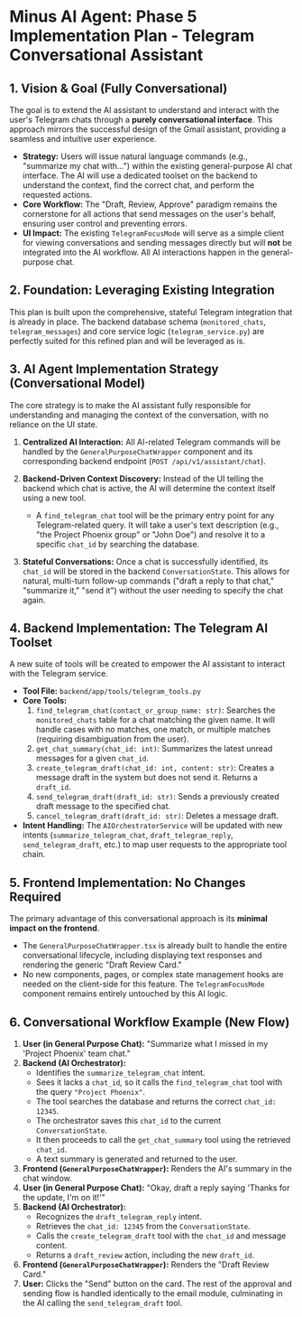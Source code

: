 # Minus AI Agent: Phase 5 Implementation Plan - Telegram Conversational Assistant

## 1. Vision & Goal (Fully Conversational)

The goal is to extend the AI assistant to understand and interact with the user's Telegram chats through a **purely conversational interface**. This approach mirrors the successful design of the Gmail assistant, providing a seamless and intuitive user experience.

-   **Strategy:** Users will issue natural language commands (e.g., "summarize my chat with...") within the existing general-purpose AI chat interface. The AI will use a dedicated toolset on the backend to understand the context, find the correct chat, and perform the requested actions.
-   **Core Workflow:** The "Draft, Review, Approve" paradigm remains the cornerstone for all actions that send messages on the user's behalf, ensuring user control and preventing errors.
-   **UI Impact:** The existing `TelegramFocusMode` will serve as a simple client for viewing conversations and sending messages directly but will **not** be integrated into the AI workflow. All AI interactions happen in the general-purpose chat.

## 2. Foundation: Leveraging Existing Integration

This plan is built upon the comprehensive, stateful Telegram integration that is already in place. The backend database schema (`monitored_chats`, `telegram_messages`) and core service logic (`telegram_service.py`) are perfectly suited for this refined plan and will be leveraged as is.

## 3. AI Agent Implementation Strategy (Conversational Model)

The core strategy is to make the AI assistant fully responsible for understanding and managing the context of the conversation, with no reliance on the UI state.

1.  **Centralized AI Interaction:** All AI-related Telegram commands will be handled by the `GeneralPurposeChatWrapper` component and its corresponding backend endpoint (`POST /api/v1/assistant/chat`).

2.  **Backend-Driven Context Discovery:** Instead of the UI telling the backend which chat is active, the AI will determine the context itself using a new tool.
    -   A `find_telegram_chat` tool will be the primary entry point for any Telegram-related query. It will take a user's text description (e.g., "the Project Phoenix group" or "John Doe") and resolve it to a specific `chat_id` by searching the database.

3.  **Stateful Conversations:** Once a chat is successfully identified, its `chat_id` will be stored in the backend `ConversationState`. This allows for natural, multi-turn follow-up commands ("draft a reply to that chat," "summarize it," "send it") without the user needing to specify the chat again.

## 4. Backend Implementation: The Telegram AI Toolset

A new suite of tools will be created to empower the AI assistant to interact with the Telegram service.

-   **Tool File:** `backend/app/tools/telegram_tools.py`
-   **Core Tools:**
    1.  `find_telegram_chat(contact_or_group_name: str)`: Searches the `monitored_chats` table for a chat matching the given name. It will handle cases with no matches, one match, or multiple matches (requiring disambiguation from the user).
    2.  `get_chat_summary(chat_id: int)`: Summarizes the latest unread messages for a given `chat_id`.
    3.  `create_telegram_draft(chat_id: int, content: str)`: Creates a message draft in the system but does not send it. Returns a `draft_id`.
    4.  `send_telegram_draft(draft_id: str)`: Sends a previously created draft message to the specified chat.
    5.  `cancel_telegram_draft(draft_id: str)`: Deletes a message draft.
-   **Intent Handling:** The `AIOrchestratorService` will be updated with new intents (`summarize_telegram_chat`, `draft_telegram_reply`, `send_telegram_draft`, etc.) to map user requests to the appropriate tool chain.

## 5. Frontend Implementation: No Changes Required

The primary advantage of this conversational approach is its **minimal impact on the frontend**.

-   The `GeneralPurposeChatWrapper.tsx` is already built to handle the entire conversational lifecycle, including displaying text responses and rendering the generic "Draft Review Card."
-   No new components, pages, or complex state management hooks are needed on the client-side for this feature. The `TelegramFocusMode` component remains entirely untouched by this AI logic.

## 6. Conversational Workflow Example (New Flow)

1.  **User (in General Purpose Chat):** "Summarize what I missed in my 'Project Phoenix' team chat."
2.  **Backend (AI Orchestrator):**
    -   Identifies the `summarize_telegram_chat` intent.
    -   Sees it lacks a `chat_id`, so it calls the `find_telegram_chat` tool with the query `"Project Phoenix"`.
    -   The tool searches the database and returns the correct `chat_id: 12345`.
    -   The orchestrator saves this `chat_id` to the current `ConversationState`.
    -   It then proceeds to call the `get_chat_summary` tool using the retrieved `chat_id`.
    -   A text summary is generated and returned to the user.
3.  **Frontend (`GeneralPurposeChatWrapper`):** Renders the AI's summary in the chat window.
4.  **User (in General Purpose Chat):** "Okay, draft a reply saying 'Thanks for the update, I'm on it!'"
5.  **Backend (AI Orchestrator):**
    -   Recognizes the `draft_telegram_reply` intent.
    -   Retrieves the `chat_id: 12345` from the `ConversationState`.
    -   Calls the `create_telegram_draft` tool with the `chat_id` and message content.
    -   Returns a `draft_review` action, including the new `draft_id`.
6.  **Frontend (`GeneralPurposeChatWrapper`):** Renders the "Draft Review Card."
7.  **User:** Clicks the "Send" button on the card. The rest of the approval and sending flow is handled identically to the email module, culminating in the AI calling the `send_telegram_draft` tool.
